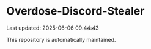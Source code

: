 # Overdose-Discord-Stealer

Last updated: 2025-06-06 09:44:43

This repository is automatically maintained.
